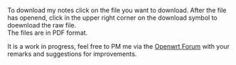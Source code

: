 To download my notes click on the file you want to download. 
After the file has openend, click in the upper right corner on the download symbol to doewnload the raw file.   
The files are in PDF format.  

It is a work in progress, feel free to PM me via the [Openwrt Forum](https://forum.openwrt.org/) with your remarks and suggestions for improvements.   
